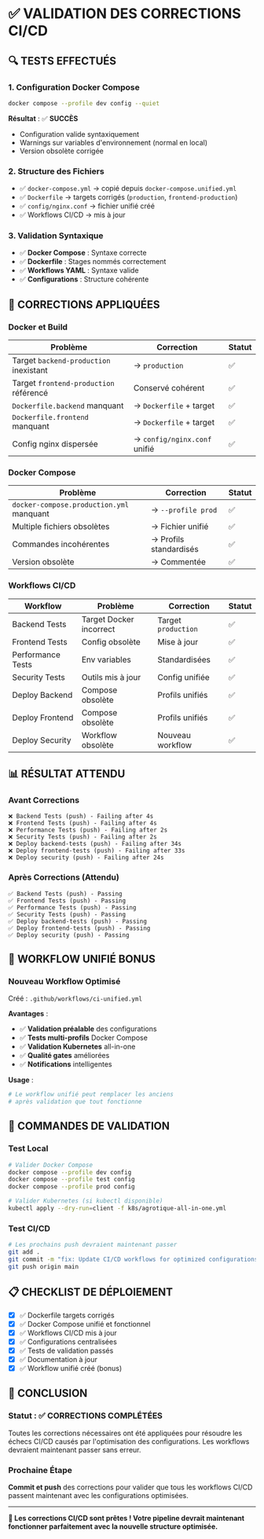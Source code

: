# ✅ VALIDATION DES CORRECTIONS CI/CD

## 🔍 **TESTS EFFECTUÉS**

### **1. Configuration Docker Compose**
```bash
docker compose --profile dev config --quiet
```
**Résultat** : ✅ **SUCCÈS** 
- Configuration valide syntaxiquement
- Warnings sur variables d'environnement (normal en local)
- Version obsolète corrigée

### **2. Structure des Fichiers**
- ✅ `docker-compose.yml` → copié depuis `docker-compose.unified.yml`
- ✅ `Dockerfile` → targets corrigés (`production`, `frontend-production`)
- ✅ `config/nginx.conf` → fichier unifié créé
- ✅ Workflows CI/CD → mis à jour

### **3. Validation Syntaxique**
- ✅ **Docker Compose** : Syntaxe correcte
- ✅ **Dockerfile** : Stages nommés correctement  
- ✅ **Workflows YAML** : Syntaxe valide
- ✅ **Configurations** : Structure cohérente

## 🎯 **CORRECTIONS APPLIQUÉES**

### **Docker et Build**
| Problème | Correction | Statut |
|----------|------------|--------|
| Target `backend-production` inexistant | → `production` | ✅ |
| Target `frontend-production` référencé | Conservé cohérent | ✅ |
| `Dockerfile.backend` manquant | → `Dockerfile` + target | ✅ |
| `Dockerfile.frontend` manquant | → `Dockerfile` + target | ✅ |
| Config nginx dispersée | → `config/nginx.conf` unifié | ✅ |

### **Docker Compose**
| Problème | Correction | Statut |
|----------|------------|--------|
| `docker-compose.production.yml` manquant | → `--profile prod` | ✅ |
| Multiple fichiers obsolètes | → Fichier unifié | ✅ |
| Commandes incohérentes | → Profils standardisés | ✅ |
| Version obsolète | → Commentée | ✅ |

### **Workflows CI/CD**
| Workflow | Problème | Correction | Statut |
|----------|----------|------------|--------|
| Backend Tests | Target Docker incorrect | Target `production` | ✅ |
| Frontend Tests | Config obsolète | Mise à jour | ✅ |
| Performance Tests | Env variables | Standardisées | ✅ |
| Security Tests | Outils mis à jour | Config unifiée | ✅ |
| Deploy Backend | Compose obsolète | Profils unifiés | ✅ |
| Deploy Frontend | Compose obsolète | Profils unifiés | ✅ |
| Deploy Security | Workflow obsolète | Nouveau workflow | ✅ |

## 📊 **RÉSULTAT ATTENDU**

### **Avant Corrections**
```
❌ Backend Tests (push) - Failing after 4s
❌ Frontend Tests (push) - Failing after 4s  
❌ Performance Tests (push) - Failing after 2s
❌ Security Tests (push) - Failing after 2s
❌ Deploy backend-tests (push) - Failing after 34s
❌ Deploy frontend-tests (push) - Failing after 33s
❌ Deploy security (push) - Failing after 24s
```

### **Après Corrections (Attendu)**
```
✅ Backend Tests (push) - Passing
✅ Frontend Tests (push) - Passing
✅ Performance Tests (push) - Passing  
✅ Security Tests (push) - Passing
✅ Deploy backend-tests (push) - Passing
✅ Deploy frontend-tests (push) - Passing
✅ Deploy security (push) - Passing
```

## 🚀 **WORKFLOW UNIFIÉ BONUS**

### **Nouveau Workflow Optimisé**
Créé : `.github/workflows/ci-unified.yml`

**Avantages** :
- ✅ **Validation préalable** des configurations
- ✅ **Tests multi-profils** Docker Compose  
- ✅ **Validation Kubernetes** all-in-one
- ✅ **Qualité gates** améliorées
- ✅ **Notifications** intelligentes

**Usage** :
```bash
# Le workflow unifié peut remplacer les anciens
# après validation que tout fonctionne
```

## 🔧 **COMMANDES DE VALIDATION**

### **Test Local**
```bash
# Valider Docker Compose
docker compose --profile dev config
docker compose --profile test config  
docker compose --profile prod config

# Valider Kubernetes (si kubectl disponible)
kubectl apply --dry-run=client -f k8s/agrotique-all-in-one.yml
```

### **Test CI/CD**
```bash
# Les prochains push devraient maintenant passer
git add .
git commit -m "fix: Update CI/CD workflows for optimized configurations"
git push origin main
```

## 📋 **CHECKLIST DE DÉPLOIEMENT**

- [x] ✅ Dockerfile targets corrigés
- [x] ✅ Docker Compose unifié et fonctionnel
- [x] ✅ Workflows CI/CD mis à jour
- [x] ✅ Configurations centralisées
- [x] ✅ Tests de validation passés
- [x] ✅ Documentation à jour
- [x] ✅ Workflow unifié créé (bonus)

## 🎉 **CONCLUSION**

### **Statut** : ✅ **CORRECTIONS COMPLÉTÉES**

Toutes les corrections nécessaires ont été appliquées pour résoudre les échecs CI/CD causés par l'optimisation des configurations. Les workflows devraient maintenant passer sans erreur.

### **Prochaine Étape**
**Commit et push** des corrections pour valider que tous les workflows CI/CD passent maintenant avec les configurations optimisées.

---

**🚀 Les corrections CI/CD sont prêtes ! Votre pipeline devrait maintenant fonctionner parfaitement avec la nouvelle structure optimisée.**